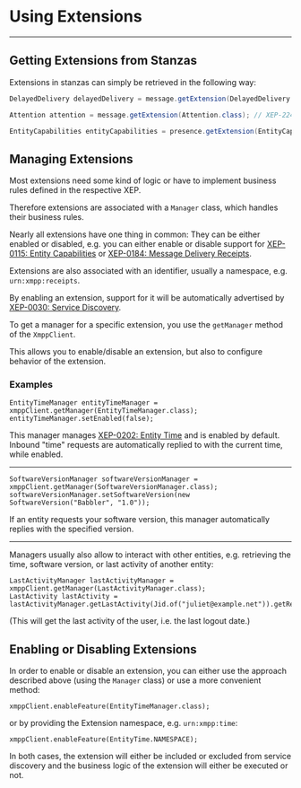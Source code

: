 # Using Extensions
---

## Getting Extensions from Stanzas

Extensions in stanzas can simply be retrieved in the following way:

```java
DelayedDelivery delayedDelivery = message.getExtension(DelayedDelivery.class); // XEP-203
```

```java
Attention attention = message.getExtension(Attention.class); // XEP-224
```

```java
EntityCapabilities entityCapabilities = presence.getExtension(EntityCapabilities.class); // XEP-115
```

## Managing Extensions

Most extensions need some kind of logic or have to implement business rules defined in the respective XEP.

Therefore extensions are associated with a `Manager` class, which handles their business rules.

Nearly all extensions have one thing in common: They can be either enabled or disabled, e.g. you can either enable or
disable support for [XEP-0115: Entity Capabilities](https://xmpp.org/extensions/xep-0115.html)
or [XEP-0184: Message Delivery Receipts](https://xmpp.org/extensions/xep-0184.html).

Extensions are also associated with an identifier, usually a namespace, e.g. `urn:xmpp:receipts`.

By enabling an extension, support for it will be automatically advertised
by [XEP-0030: Service Discovery](https://xmpp.org/extensions/xep-0030.html).

To get a manager for a specific extension, you use the `getManager` method of the `XmppClient`.

This allows you to enable/disable an extension, but also to configure behavior of the extension.

### Examples

```
EntityTimeManager entityTimeManager = xmppClient.getManager(EntityTimeManager.class);
entityTimeManager.setEnabled(false);
```

This manager manages [XEP-0202: Entity Time](https://xmpp.org/extensions/xep-0202.html) and is enabled by default.
Inbound "time" requests are automatically replied to with the current time, while enabled.

---

```
SoftwareVersionManager softwareVersionManager = xmppClient.getManager(SoftwareVersionManager.class);
softwareVersionManager.setSoftwareVersion(new SoftwareVersion("Babbler", "1.0"));
```

If an entity requests your software version, this manager automatically replies with the specified version.

---

Managers usually also allow to interact with other entities, e.g. retrieving the time, software version, or last
activity of another entity:

```
LastActivityManager lastActivityManager = xmppClient.getManager(LastActivityManager.class);
LastActivity lastActivity = lastActivityManager.getLastActivity(Jid.of("juliet@example.net")).getResult();
```

(This will get the last activity of the user, i.e. the last logout date.)

## Enabling or Disabling Extensions

In order to enable or disable an extension, you can either use the approach described above (using the `Manager` class)
or use a more convenient method:

```
xmppClient.enableFeature(EntityTimeManager.class);
```

or by providing the Extension namespace, e.g. `urn:xmpp:time`:

```
xmppClient.enableFeature(EntityTime.NAMESPACE);
```

In both cases, the extension will either be included or excluded from service discovery and the business logic of the
extension will either be executed or not.